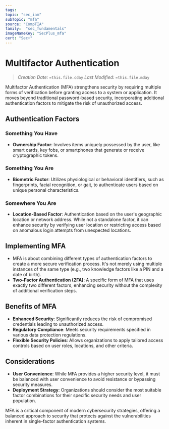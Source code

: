 ```yaml
---
tags:
topic: "sec_iam"
subTopic: "mfa"
source: "CompTIA"
family:  "sec_fundamentals"
imageNameKey: "SecPlus_mfa" 
cert: "Sec+"
---
```

# Multifactor Authentication
> *Creation Date:* `=this.file.cday`
> *Last Modified:* `=this.file.mday`

Multifactor Authentication (MFA) strengthens security by requiring multiple forms of verification before granting access to a system or application. It moves beyond traditional password-based security, incorporating additional authentication factors to mitigate the risk of unauthorized access.

## Authentication Factors

### Something You Have

- **Ownership Factor**: Involves items uniquely possessed by the user, like smart cards, key fobs, or smartphones that generate or receive cryptographic tokens.

### Something You Are

- **Biometric Factor**: Utilizes physiological or behavioral identifiers, such as fingerprints, facial recognition, or gait, to authenticate users based on unique personal characteristics.

### Somewhere You Are

- **Location-Based Factor**: Authentication based on the user's geographic location or network address. While not a standalone factor, it can enhance security by verifying user location or restricting access based on anomalous login attempts from unexpected locations.

## Implementing MFA

- MFA is about combining different types of authentication factors to create a more secure verification process. It's not merely using multiple instances of the same type (e.g., two knowledge factors like a PIN and a date of birth).
- **Two-Factor Authentication (2FA)**: A specific form of MFA that uses exactly two different factors, enhancing security without the complexity of additional verification steps.

## Benefits of MFA

- **Enhanced Security**: Significantly reduces the risk of compromised credentials leading to unauthorized access.
- **Regulatory Compliance**: Meets security requirements specified in various data protection regulations.
- **Flexible Security Policies**: Allows organizations to apply tailored access controls based on user roles, locations, and other criteria.

## Considerations

- **User Convenience**: While MFA provides a higher security level, it must be balanced with user convenience to avoid resistance or bypassing security measures.
- **Deployment Strategy**: Organizations should consider the most suitable factor combinations for their specific security needs and user population.

MFA is a critical component of modern cybersecurity strategies, offering a balanced approach to security that protects against the vulnerabilities inherent in single-factor authentication systems.
